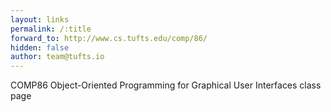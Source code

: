 ```yaml
---
layout: links
permalink: /:title
forward_to: http://www.cs.tufts.edu/comp/86/
hidden: false
author: team@tufts.io
---
```

COMP86 Object-Oriented Programming for Graphical User Interfaces class page
